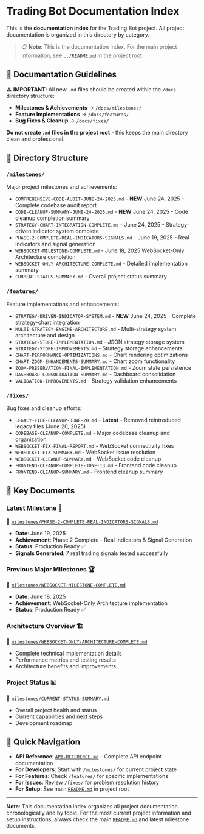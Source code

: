# Trading Bot Documentation Index

This is the **documentation index** for the Trading Bot project. All project documentation is organized in this directory by category.

> 📋 **Note**: This is the documentation index. For the main project information, see [`../README.md`](../README.md) in the project root.

## 📝 **Documentation Guidelines**

⚠️ **IMPORTANT**: All new `.md` files should be created within the `/docs` directory structure:

- **Milestones & Achievements** → `/docs/milestones/`
- **Feature Implementations** → `/docs/features/`
- **Bug Fixes & Cleanup** → `/docs/fixes/`

**Do not create `.md` files in the project root** - this keeps the main directory clean and professional.

## 📁 Directory Structure

### `/milestones/`

Major project milestones and achievements:

- `COMPREHENSIVE-CODE-AUDIT-JUNE-24-2025.md` - **NEW** June 24, 2025 - Complete codebase audit report
- `CODE-CLEANUP-SUMMARY-JUNE-24-2025.md` - **NEW** June 24, 2025 - Code cleanup completion summary
- `STRATEGY-CHART-INTEGRATION-COMPLETE.md` - June 24, 2025 - Strategy-driven indicator system complete
- `PHASE-2-COMPLETE-REAL-INDICATORS-SIGNALS.md` - June 19, 2025 - Real indicators and signal generation
- `WEBSOCKET-MILESTONE-COMPLETE.md` - June 18, 2025 WebSocket-Only Architecture completion
- `WEBSOCKET-ONLY-ARCHITECTURE-COMPLETE.md` - Detailed implementation summary
- `CURRENT-STATUS-SUMMARY.md` - Overall project status summary

### `/features/`

Feature implementations and enhancements:

- `STRATEGY-DRIVEN-INDICATOR-SYSTEM.md` - **NEW** June 24, 2025 - Complete strategy-chart integration
- `MULTI-STRATEGY-ENGINE-ARCHITECTURE.md` - Multi-strategy system architecture and design
- `STRATEGY-STORE-IMPLEMENTATION.md` - JSON strategy storage system
- `STRATEGY-STORE-IMPROVEMENTS.md` - Strategy storage enhancements
- `CHART-PERFORMANCE-OPTIMIZATIONS.md` - Chart rendering optimizations
- `CHART-ZOOM-ENHANCEMENTS-SUMMARY.md` - Chart zoom functionality
- `ZOOM-PRESERVATION-FINAL-IMPLEMENTATION.md` - Zoom state persistence
- `DASHBOARD-CONSOLIDATION-SUMMARY.md` - Dashboard consolidation
- `VALIDATION-IMPROVEMENTS.md` - Strategy validation enhancements

### `/fixes/`

Bug fixes and cleanup efforts:

- `LEGACY-FILE-CLEANUP-JUNE-20.md` - **Latest** - Removed reintroduced legacy files (June 20, 2025)
- `CODEBASE-CLEANUP-COMPLETE.md` - Major codebase cleanup and organization
- `WEBSOCKET-FIX-FINAL-REPORT.md` - WebSocket connectivity fixes
- `WEBSOCKET-FIX-SUMMARY.md` - WebSocket issue resolution
- `WEBSOCKET-CLEANUP-SUMMARY.md` - WebSocket code cleanup
- `FRONTEND-CLEANUP-COMPLETE-JUNE-13.md` - Frontend code cleanup
- `FRONTEND-CLEANUP-SUMMARY.md` - Frontend cleanup summary

## 📖 Key Documents

### **Latest Milestone** 🎉

📄 [`milestones/PHASE-2-COMPLETE-REAL-INDICATORS-SIGNALS.md`](milestones/PHASE-2-COMPLETE-REAL-INDICATORS-SIGNALS.md)

- **Date**: June 19, 2025
- **Achievement**: Phase 2 Complete - Real Indicators & Signal Generation
- **Status**: Production Ready ✅
- **Signals Generated**: 7 real trading signals tested successfully

### **Previous Major Milestones** 🏆

📄 [`milestones/WEBSOCKET-MILESTONE-COMPLETE.md`](milestones/WEBSOCKET-MILESTONE-COMPLETE.md)

- **Date**: June 18, 2025
- **Achievement**: WebSocket-Only Architecture implementation
- **Status**: Production Ready ✅

### **Architecture Overview** 🏗️

📄 [`milestones/WEBSOCKET-ONLY-ARCHITECTURE-COMPLETE.md`](milestones/WEBSOCKET-ONLY-ARCHITECTURE-COMPLETE.md)

- Complete technical implementation details
- Performance metrics and testing results
- Architecture benefits and improvements

### **Project Status** 📊

📄 [`milestones/CURRENT-STATUS-SUMMARY.md`](milestones/CURRENT-STATUS-SUMMARY.md)

- Overall project health and status
- Current capabilities and next steps
- Development roadmap

## 🚀 Quick Navigation

- **API Reference**: [`API-REFERENCE.md`](API-REFERENCE.md) - Complete API endpoint documentation
- **For Developers**: Start with `/milestones/` for current project state
- **For Features**: Check `/features/` for specific implementations
- **For Issues**: Review `/fixes/` for problem resolution history
- **For Setup**: See main [`README.md`](../README.md) in project root

---

**Note**: This documentation index organizes all project documentation chronologically and by topic. For the most current project information and setup instructions, always check the main [`README.md`](../README.md) and latest milestone documents.
